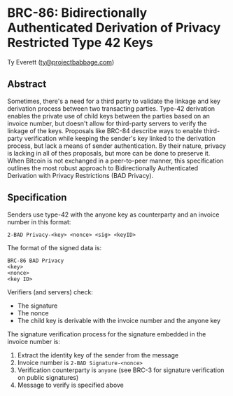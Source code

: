 # BRC-86: Bidirectionally Authenticated Derivation of Privacy Restricted Type 42 Keys

Ty Everett (ty@projectbabbage.com)

## Abstract

Sometimes, there's a need for a third party to validate the linkage and key derivation process between two transacting parties. Type-42 derivation enables the private use of child keys between the parties based on an invoice number, but doesn't allow for third-party servers to verify the linkage of the keys. Proposals like BRC-84 describe ways to enable third-party verification while keeping the sender's key linked to the derivation process, but lack a means of sender authentication. By their nature, privacy is lacking in all of thes proposals, but more can be done to preserve it. When Bitcoin is not exchanged in a peer-to-peer manner, this specification outlines the most robust approach to Bidirectionally Authenticated Derivation with Privacy Restrictions (BAD Privacy).

## Specification

Senders use type-42 with the anyone key as counterparty and an invoice number in this format:

`2-BAD Privacy-<key> <nonce> <sig> <keyID>`

The format of the signed data is:

```
BRC-86 BAD Privacy
<key>
<nonce>
<key ID>
```

Verifiers (and servers) check:
- The signature
- The nonce
- The child key is derivable with the invoice number and the anyone key

The signature verification process for the signature embedded in the invoice number is:

1. Extract the identity key of the sender from the message
2. Invoice number is `2-BAD Signature-<nonce>`
3. Verification counterparty is `anyone` (see BRC-3 for signature verification on public signatures)
4. Message to verify is specified above